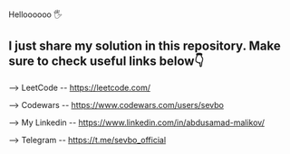                                                     
Helloooooo 🖐

I just share my solution in this repository. Make sure to check useful links below👇
--------------
--> LeetCode -- https://leetcode.com/

--> Codewars -- https://www.codewars.com/users/sevbo

--> My Linkedin -- https://www.linkedin.com/in/abdusamad-malikov/

--> Telegram -- https://t.me/sevbo_official
